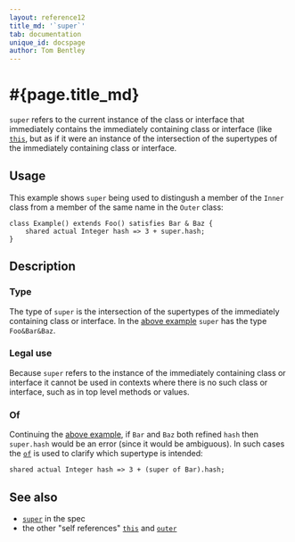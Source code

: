 ```yaml
---
layout: reference12
title_md: '`super`'
tab: documentation
unique_id: docspage
author: Tom Bentley
---
```


# #{page.title_md}

`super` refers to the current instance of the class or interface that immediately contains the 
immediately containing class or interface (like [`this`](../this/), but as if it 
were an instance of the intersection of the supertypes of the immediately containing 
class or interface.

## Usage 

This example shows `super` being used to distingush a member of the `Inner` class from a 
member of the same name in the `Outer` class:

    class Example() extends Foo() satisfies Bar & Baz {
        shared actual Integer hash => 3 + super.hash;
    }

## Description

### Type

The type of `super` is the intersection of the supertypes of the immediately containing class or interface. 
In the [above example](#usage) `super` has the type `Foo&Bar&Baz`.

### Legal use

Because `super` refers to the instance of the immediately containing class or interface
it cannot be used in contexts where there is no such class or interface, such as
in top level methods or values.

### Of
Continuing the [above example](#usage), if `Bar` and `Baz` both refined `hash` 
then `super.hash` would be an error (since it would be ambiguous). In such 
cases the [`of`](../../operator/of) is used to clarify which supertype is intended:

    shared actual Integer hash => 3 + (super of Bar).hash;

## See also

* [`super`](#{site.urls.spec_current}#super) in the spec
* the other "self references" [`this`](../this) and [`outer`](../outer)
